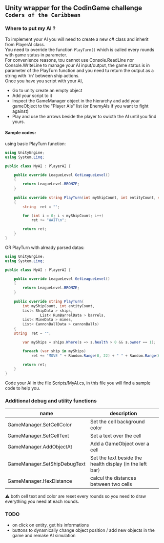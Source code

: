 ## Unity wrapper for the CodinGame challenge `Coders of the Caribbean`

### Where to put my AI ?
To implement your AI you will need to create a new c# class and inherit from PlayerAI class.  
You need to override the function `PlayTurn()` which is called every rounds with game status in parameter.  
For convenience reasons, tou cannot use Console.ReadLine nor Console.WriteLine to manage your AI input/output, the game status is in parameter of the PlayTurn function and you need tu return the output as a string with '\n' between ship actions.  
Once you have you script with your AI,
+ Go to unity create an empty object
+ Add your script to it
+ Inspect the GameManager object in the hierarchy and add your gameObject to the "Player AIs" list (or EnemyAIs if you want to fight against)
+ Play and use the arrows beside the player to swicth the AI until you find yours.

#### Sample codes:

using basic PlayTurn function:
```csharp
using UnityEngine;
using System.Linq;

public class MyAI : PlayerAI {

    public override LeagueLevel GetLeagueLevel()
    {
        return LeagueLevel.BRONZE;
    }
    
    public override string PlayTurn(int myShipCount, int entityCount, string[] inputs)
    {
        string  ret = "";

        for (int i = 0; i < myShipCount; i++)
            ret += "WAIT\n";

        return ret;
    }
}
```

OR PlayTurn with already parsed datas:
```csharp
using UnityEngine;
using System.Linq;

public class MyAI : PlayerAI {

    public override LeagueLevel GetLeagueLevel()
    {
        return LeagueLevel.BRONZE;
    }
    
	public override string PlayTurn(
		int myShipCount, int entityCount,
		List< ShipData > ships,
                List< RumBarrelData > barrels,
		List< MineData > mines,
		List< CannonBallData > cannonBalls)
	{
	string	ret = "";

        var myShips = ships.Where(s => s.health > 0 && s.owner == 1);

        foreach (var ship in myShips)
            ret += "MOVE " + Random.Range(0, 22) + " " + Random.Range(0, 20) + "\n";

        return ret;
    }
}

```

Code your AI in the file Scripts/MyAI.cs, in this file you will find a sample code to help you.  

### Additional debug and utility functions

name | description
--- | ---
GameManager.SetCellColor | Set the cell background color
GameManager.SetCellText | Set a text over the cell
GameManager.AddObjectAt | Add a GameObject over a cell
GameManager.SetShipDebugText | Set the text beside the health display (in the left bar)
GameManager.HexDistance | calcul the distances between two cells

:warning: both cell text and color are reset every rounds so you need to draw everything you need at each rounds.

### TODO
+ on click on entity, get his informations
+ buttons to dynamically change object position / add new objects in the game and remake AI simulation
